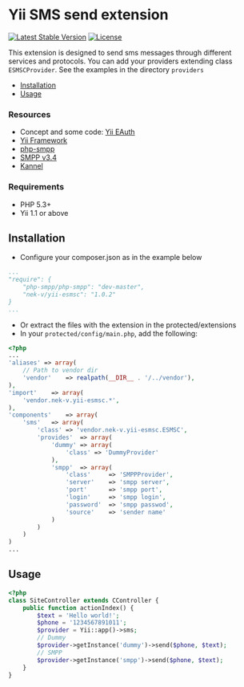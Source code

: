 Yii SMS send extension
=========
[![Latest Stable Version](https://poser.pugx.org/nek-v/yii-esmsc/v/stable.svg)](https://packagist.org/packages/nek-v/yii-esmsc)
[![License](https://poser.pugx.org/nek-v/yii-esmsc/license.svg)](https://packagist.org/packages/nek-v/yii-esmsc)

This extension is designed to send sms messages through different services and protocols.
You can add your providers extending class ```ESMSCProvider```.
See the examples in the directory ```providers```

* [Installation](#installation)
* [Usage](#usage)

### Resources

* Concept and some code: [Yii EAuth](https://github.com/Nodge/yii-eauth)
* [Yii Framework](http://yiiframework.com/)
* [php-smpp](https://github.com/onlinecity/php-smpp)
* [SMPP v3.4](http://opensmpp.org/specs/smppv34_gsmumts_ig_v10.pdf)
* [Kannel](http://www.kannel.org/)

### Requirements

* PHP 5.3+
* Yii 1.1 or above


## Installation
* Configure your composer.json as in the example below

```yaml
...
"require": {
    "php-smpp/php-smpp": "dev-master",
    "nek-v/yii-esmsc": "1.0.2"
}
...
```
* Or extract the files with the extension in the protected/extensions
* In your `protected/config/main.php`, add the following:

```php
<?php
...
'aliases' => array(
    // Path to vendor dir
    'vendor'    => realpath(__DIR__ . '/../vendor'),
),
'import'    => array(
    'vendor.nek-v.yii-esmsc.*',
),
'components'    => array(
    'sms'   => array(
        'class' => 'vendor.nek-v.yii-esmsc.ESMSC',
        'provides'  => array(
            'dummy' => array(
                'class' => 'DummyProvider'
            ),
            'smpp'  => array(
                'class'     => 'SMPPProvider',
                'server'    => 'smpp server',
                'port'      => 'smpp port',
                'login'     => 'smpp login',
                'password'  => 'smpp passwod',
                'source'    => 'sender name'
            )
        )
    )
)
...
```
## Usage

```php
<?php
class SiteController extends CController {
    public function actionIndex() {
        $text = 'Hello world!';
        $phone = '1234567891011';
        $provider = Yii::app()->sms;
        // Dummy
        $provider->getInstance('dummy')->send($phone, $text);
        // SMPP
        $provider->getInstance('smpp')->send($phone, $text);
    }
}
```